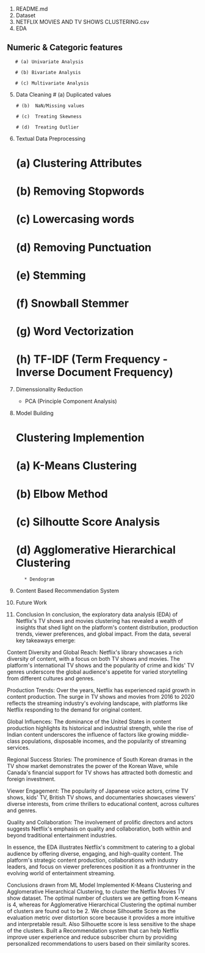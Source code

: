 1. README.md
2. Dataset
3. NETFLIX MOVIES AND TV SHOWS CLUSTERING.csv
4. EDA
  ## Numeric & Categoric features

       # (a) Univariate Analysis

       # (b) Bivariate Analysis

       # (c) Multivariate Analysis
5. Data Cleaning
       # (a)  Duplicated values

       # (b)  NaN/Missing values

       # (c)  Treating Skewness

       # (d)  Treating Outlier 
6. Textual Data Preprocessing
      # (a) Clustering Attributes

      # (b) Removing Stopwords

      # (c) Lowercasing words

      # (d) Removing Punctuation

      # (e) Stemming

      # (f) Snowball Stemmer

      # (g) Word Vectorization

      # (h) TF-IDF (Term Frequency - Inverse Document Frequency)
7. Dimenssionality Reduction
      * PCA (Principle Component Analysis)
8. Model Building
   # Clustering Implemention

      # (a) K-Means Clustering

      # (b) Elbow Method

      # (c) Silhoutte Score Analysis

      # (d) Agglomerative Hierarchical Clustering

          * Dendogram
9. Content Based Recommendation System
10. Future Work
11. Conclusion
In conclusion, the exploratory data analysis (EDA) of Netflix's TV shows and movies clustering has revealed a wealth of insights that shed light on the platform's content distribution, production trends, viewer preferences, and global impact. From the data, several key takeaways emerge:

Content Diversity and Global Reach:
Netflix's library showcases a rich diversity of content, with a focus on both TV shows and movies. The platform's international TV shows and the popularity of crime and kids' TV genres underscore the global audience's appetite for varied storytelling from different cultures and genres.

Production Trends: Over the years, Netflix has experienced rapid growth in content production. The surge in TV shows and movies from 2016 to 2020 reflects the streaming industry's evolving landscape, with platforms like Netflix responding to the demand for original content.

Global Influences:
The dominance of the United States in content production highlights its historical and industrial strength, while the rise of Indian content underscores the influence of factors like growing middle-class populations, disposable incomes, and the popularity of streaming services.

Regional Success Stories:
The prominence of South Korean dramas in the TV show market demonstrates the power of the Korean Wave, while Canada's financial support for TV shows has attracted both domestic and foreign investment.

Viewer Engagement:
The popularity of Japanese voice actors, crime TV shows, kids' TV, British TV shows, and documentaries showcases viewers' diverse interests, from crime thrillers to educational content, across cultures and genres.

Quality and Collaboration:
The involvement of prolific directors and actors suggests Netflix's emphasis on quality and collaboration, both within and beyond traditional entertainment industries.

In essence, the EDA illustrates Netflix's commitment to catering to a global audience by offering diverse, engaging, and high-quality content. The platform's strategic content production, collaborations with industry leaders, and focus on viewer preferences position it as a frontrunner in the evolving world of entertainment streaming.

Conclusions drawn from ML Model
Implemented K-Means Clustering and Agglomerative Hierarchical Clustering, to cluster the Netflix Movies TV show dataset.
The optimal number of clusters we are getting from K-means is 4, whereas for Agglomerative Hierarchical Clustering the optimal number of clusters are found out to be 2.
We chose Silhouette Score as the evaluation metric over distortion score because it provides a more intuitive and interpretable result. Also Silhouette score is less sensitive to the shape of the clusters.
Built a Recommendation system that can help Netflix improve user experience and reduce subscriber churn by providing personalized recommendations to users based on their similarity scores.
